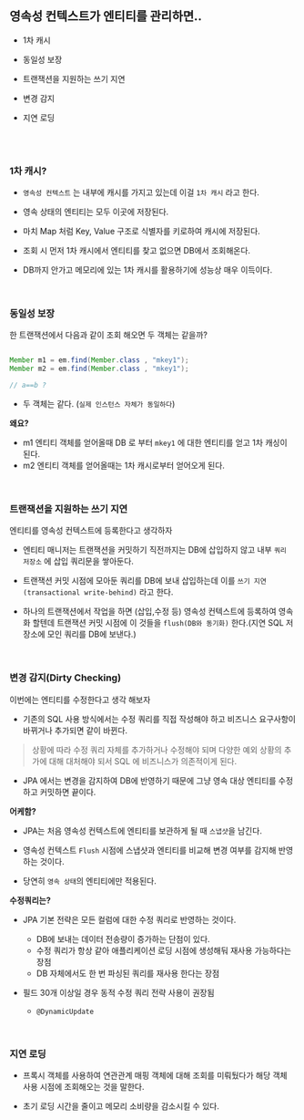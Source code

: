 



## 영속성 컨텍스트가 엔티티를 관리하면..


- 1차 캐시

- 동일성 보장

- 트랜잭션을 지원하는 쓰기 지연

- 변경 감지

- 지연 로딩


<br>

<br>


### 1차 캐시?

- `영속성 컨텍스트` 는 내부에 캐시를 가지고 있는데 이걸 `1차 캐시` 라고 한다.

- 영속 상태의 엔티티는 모두 이곳에 저장된다.

- 마치 Map 처럼 Key, Value 구조로 식별자를 키로하여 캐시에 저장된다.

- 조회 시 먼저 1차 캐시에서 엔티티를 찾고 없으면 DB에서 조회해온다.

- DB까지 안가고 메모리에 있는 1차 캐시를 활용하기에 성능상 매우 이득이다.


<br>

### 동일성 보장

한 트랜잭션에서 다음과 같이 조회 해오면 두 객체는 같을까?

```java

Member m1 = em.find(Member.class , "mkey1");
Member m2 = em.find(Member.class , "mkey1");

// a==b ?

```

- 두 객체는 같다. (`실제 인스턴스 자체가 동일하다`)

**왜요?**

- m1 엔티티 객체를 얻어올때 DB 로 부터 `mkey1` 에 대한 엔티티를 얻고 1차 캐싱이 된다.
- m2 엔티티 객체를 얻어올때는 1차 캐시로부터 얻어오게 된다.

<br>


### 트랜잭션을 지원하는 쓰기 지연

엔티티를 영속성 컨텍스트에 등록한다고 생각하자

- 엔티티 매니저는 트랜잭션을 커밋하기 직전까지는 DB에 삽입하지 않고 내부 `쿼리 저장소` 에 삽입 쿼리문을 쌓아둔다.

- 트랜잭션 커밋 시점에 모아둔 쿼리를 DB에 보내 삽입하는데 이를 `쓰기 지연(transactional write-behind)` 라고 한다.

- 하나의 트랜잭션에서 작업을 하면 (삽입,수정 등) 영속성 컨텍스트에 등록하여 영속화 할텐데 트랜잭션 커밋 시점에 이 것들을 `flush(DB와 동기화)` 한다.(지연 SQL 저장소에 모인 쿼리를 DB에 보낸다.)


<br>


### 변경 감지(Dirty Checking)

이번에는 엔티티를 수정한다고 생각 해보자

- 기존의 SQL 사용 방식에서는 수정 쿼리를 직접 작성해야 하고 비즈니스 요구사항이 바뀌거나 추가되면 같이 바뀐다.

> 상황에 따라 수정 쿼리 자체를 추가하거나 수정해야 되며 다양한 예외 상황의 추가에 대해 대처해야 되서 SQL 에 비즈니스가 의존적이게 된다.


- JPA 에서는 변경을 감지하여 DB에 반영하기 때문에 그냥 영속 대상 엔티티를 수정하고 커밋하면 끝이다.


**어케함?**

- JPA는 처음 영속성 컨텍스트에 엔티티를 보관하게 될 때 `스냅샷`을 남긴다.

- 영속성 컨텍스트 `Flush` 시점에 스냅샷과 엔티티를 비교해 변경 여부를 감지해 반영하는 것이다.

- 당연히 `영속 상태`의 엔티티에만 적용된다.


**수정쿼리는?**

- JPA 기본 전략은 모든 컬럼에 대한 수정 쿼리로 반영하는 것이다.
	- DB에 보내는 데이터 전송량이 증가하는 단점이 있다.
	- 수정 쿼리가 항상 같아 애플리케이션 로딩 시점에 생성해둬 재사용 가능하다는 장점
	- DB 자체에서도 한 번 파싱된 쿼리를 재사용 한다는 장점

- 필드 30개 이상일 경우 동적 수정 쿼리 전략 사용이 권장됨
	- `@DynamicUpdate`

<br>


### 지연 로딩

- 프록시 객체를 사용하여 연관관계 매핑 객체에 대해 조회를 미뤄뒀다가 해당 객체 사용 시점에 조회해오는 것을 말한다.

- 초기 로딩 시간을 줄이고 메모리 소비량을 감소시킬 수 있다.







